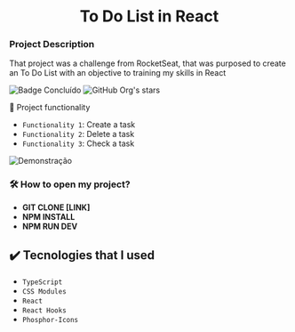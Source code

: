 <h1 align="center">
 To Do List in React
</h1>

<h3>Project Description</h3>
<p>That project was a challenge from RocketSeat, that was purposed to create an To Do List with an objective to training my skills in React</p>

![Badge Concluído](http://img.shields.io/static/v1?label=STATUS&message=DONE&color=GREEN&style=for-the-badge)
![GitHub Org's stars](https://img.shields.io/github/stars/JulioCastro240902?style=social)

 :hammer: Project functionality

- `Functionality 1`: Create a task
- `Functionality 2`: Delete a task
- `Functionality 3`: Check a task

![Demonstração](https://user-images.githubusercontent.com/102335182/221573513-5d72a9ed-69b6-43ed-a9df-25df2e920277.gif)

 <h3>🛠️ How to open my project?</h3>

- **GIT CLONE [LINK]**
- **NPM INSTALL**
- **NPM RUN DEV**

## ✔️ Tecnologies that I used

- ``TypeScript``
- ``CSS Modules``
- ``React``
- ``React Hooks``
- ``Phosphor-Icons``
